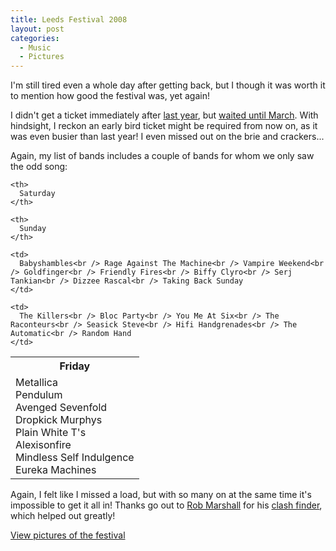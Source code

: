```yaml
---
title: Leeds Festival 2008
layout: post
categories:
  - Music
  - Pictures
---
```

I'm still tired even a whole day after getting back, but I though it was worth it to mention how good the festival was, yet again!

I didn't get a ticket immediately after [last year](http://blog.cmbuckley.co.uk/2007/08/27/leeds-festival-2007/), but [waited until March](http://blog.cmbuckley.co.uk/2008/03/31/leeds-festival-line-up/). With hindsight, I reckon an early bird ticket might be required from now on, as it was even busier than last year! I even missed out on the brie and crackers...

Again, my list of bands includes a couple of bands for whom we only saw the odd song:

<table class="noborder">
  <tr>
    <th>
      Friday
    </th>

    <th>
      Saturday
    </th>

    <th>
      Sunday
    </th>
  </tr>

  <tr>
    <td>
      Metallica<br /> Pendulum<br /> Avenged Sevenfold<br /> Dropkick Murphys<br /> Plain White T's<br /> Alexisonfire<br /> Mindless Self Indulgence<br /> Eureka Machines
    </td>

    <td>
      Babyshambles<br /> Rage Against The Machine<br /> Vampire Weekend<br /> Goldfinger<br /> Friendly Fires<br /> Biffy Clyro<br /> Serj Tankian<br /> Dizzee Rascal<br /> Taking Back Sunday
    </td>

    <td>
      The Killers<br /> Bloc Party<br /> You Me At Six<br /> The Raconteurs<br /> Seasick Steve<br /> Hifi Handgrenades<br /> The Automatic<br /> Random Hand
    </td>
  </tr>
</table>

Again, I felt like I missed a load, but with so many on at the same time it's impossible to get it all in! Thanks go out to [Rob Marshall](http://rdmsoft.com/) for his [clash finder](http://bugs.rdmsoft.com/leeds/), which helped out greatly!

[View pictures of the festival](http://pictures.scholesmafia.co.uk/index.php/2008/08/22.08.08_24.08.08-leeds-festival/)
